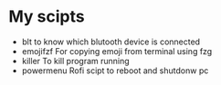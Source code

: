 # My scipts

- blt
  to know which blutooth device is connected
- emojifzf
  For copying emoji from terminal using fzg
- killer
  To kill program running
- powermenu
  Rofi scipt to reboot and shutdonw pc
